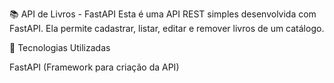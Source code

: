 📚 API de Livros - FastAPI
Esta é uma API REST simples desenvolvida com FastAPI. Ela permite cadastrar, listar, editar e remover livros de um catálogo.

🚀 Tecnologias Utilizadas

FastAPI (Framework para criação da API)
